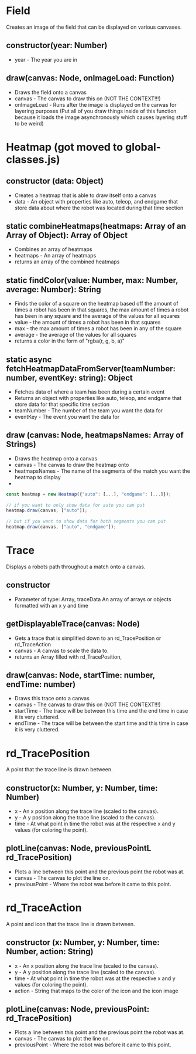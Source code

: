 # Field 
Creates an image of the field that can be displayed on various canvases.

## constructor(year: Number)
- year - The year you are in

## draw(canvas: Node, onImageLoad: Function)
- Draws the field onto a canvas
- canvas - The canvas to draw this on (NOT THE CONTEXT!!!)
- onImageLoad - Runs after the image is displayed on the canvas for layering purposes (Put all of you draw things inside of this function because it loads the image asynchronously which causes layering stuff to be weird)


# Heatmap (got moved to global-classes.js)

## constructor (data: Object)
* Creates a heatmap that is able to draw itself onto a canvas
* data - An object with properties like auto, teleop, and endgame that store data about where the robot was located during that time section

## static combineHeatmaps(heatmaps: Array of an Array of Object): Array of Object
* Combines an array of heatmaps
* heatmaps - An array of heatmaps
* returns an array of the combined heatmaps

## static findColor(value: Number, max: Number, average: Number): String
* Finds the color of a square on the heatmap based off the amount of times a robot has been in that squares, the max amount of times a robot has been in any square and the average of the values for all squares
* value - the amount of times a robot has been in that squares
* max - the max amount of times a robot has been in any of the square
* average - the average of the values for all squares
* returns a color in the form of "rgba(r, g, b, a)"

## static async fetchHeatmapDataFromServer(teamNumber: number, eventKey: string): Object
* Fetches data of where a team has been during a certain event 
* Returns an object with properties like auto, teleop, and endgame that store data for that specific time section
* teamNumber - The number of the team you want the data for
* eventKey - The event you want the data for

## draw (canvas: Node, heatmapsNames: Array of Strings)
* Draws the heatmap onto a canvas
* canvas - The canvas to draw the heatmap onto
* heatmapsNames - The name of the segments of the match you want the heatmap to display
* 
```javascript
const heatmap = new Heatmap({"auto": [...], "endgame": [...]});
 
// if you want to only show data for auto you can put 
heatmap.draw(canvas, ["auto"]);
 
// but if you want to show data for both segments you can put
heatmap.draw(canvas, ["auto", "endgame"]);
```

# Trace
Displays a robots path throughout a match onto a canvas.

## constructor
- Parameter of type: Array, traceData An array of arrays or objects formatted with an x y and time

## getDisplayableTrace(canvas: Node)
- Gets a trace that is simplified down to an rd_TracePosition or rd_TraceAction
- canvas - A canvas to scale the data to.
- returns an Array filled with rd_TracePosition, 

## draw(canvas: Node, startTime: number, endTime: number)
- Draws this trace onto a canvas
- canvas - The canvas to draw this on (NOT THE CONTEXT!!!)
- startTime - The trace will be between this time and the end time in case it is very cluttered.
- endTime - The trace will be between the start time and this time in case it is very cluttered.


# rd_TracePosition
A point that the trace line is drawn between.

## constructor(x: Number, y: Number, time: Number)
- x - An x position along the trace line (scaled to the canvas).
- y - A y position along the trace line (scaled to the canvas).
- time - At what point in time the robot was at the respective x and y values (for coloring the point).

## plotLine(canvas: Node, previousPointL rd_TracePosition)
- Plots a line between this point and the previous point the robot was at.
- canvas - The canvas to plot the line on.
- previousPoint - Where the robot was before it came to this point. 

# rd_TraceAction
A point and icon that the trace line is drawn between.

## constructor (x: Number, y: Number, time: Number, action: String)
-  x - An x position along the trace line (scaled to the canvas).
-  y - A y position along the trace line (scaled to the canvas).
-  time - At what point in time the robot was at the respective x and y values (for coloring the point).
-  action - String that maps to the color of the icon and the icon image

## plotLine(canvas: Node, previousPoint: rd_TracePosition)
- Plots a line between this point and the previous point the robot was at.
- canvas - The canvas to plot the line on.
- previousPoint - Where the robot was before it came to this point. 
